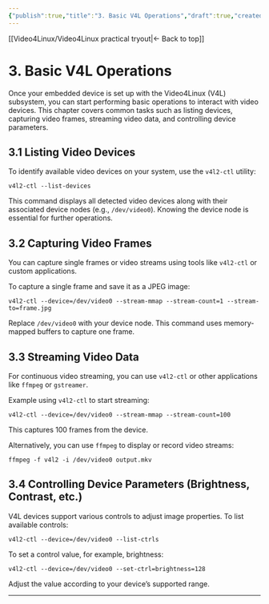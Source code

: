 ```yaml
---
{"publish":true,"title":"3. Basic V4L Operations","draft":true,"created":"2025-07-07","modified":"2025-07-07","cssclasses":""}
---
```



[[Video4Linux/Video4Linux practical tryout\|<- Back to top]]

# 3. Basic V4L Operations

Once your embedded device is set up with the Video4Linux (V4L) subsystem, you can start performing basic operations to interact with video devices. This chapter covers common tasks such as listing devices, capturing video frames, streaming video data, and controlling device parameters.

## 3.1 Listing Video Devices

To identify available video devices on your system, use the `v4l2-ctl` utility:

```
v4l2-ctl --list-devices
```

This command displays all detected video devices along with their associated device nodes (e.g., `/dev/video0`). Knowing the device node is essential for further operations.

## 3.2 Capturing Video Frames

You can capture single frames or video streams using tools like `v4l2-ctl` or custom applications.

To capture a single frame and save it as a JPEG image:

```
v4l2-ctl --device=/dev/video0 --stream-mmap --stream-count=1 --stream-to=frame.jpg
```

Replace `/dev/video0` with your device node. This command uses memory-mapped buffers to capture one frame.

## 3.3 Streaming Video Data

For continuous video streaming, you can use `v4l2-ctl` or other applications like `ffmpeg` or `gstreamer`.

Example using `v4l2-ctl` to start streaming:

```
v4l2-ctl --device=/dev/video0 --stream-mmap --stream-count=100
```

This captures 100 frames from the device.

Alternatively, you can use `ffmpeg` to display or record video streams:

```
ffmpeg -f v4l2 -i /dev/video0 output.mkv
```

## 3.4 Controlling Device Parameters (Brightness, Contrast, etc.)

V4L devices support various controls to adjust image properties. To list available controls:

```
v4l2-ctl --device=/dev/video0 --list-ctrls
```

To set a control value, for example, brightness:

```
v4l2-ctl --device=/dev/video0 --set-ctrl=brightness=128
```

Adjust the value according to your device’s supported range.

---